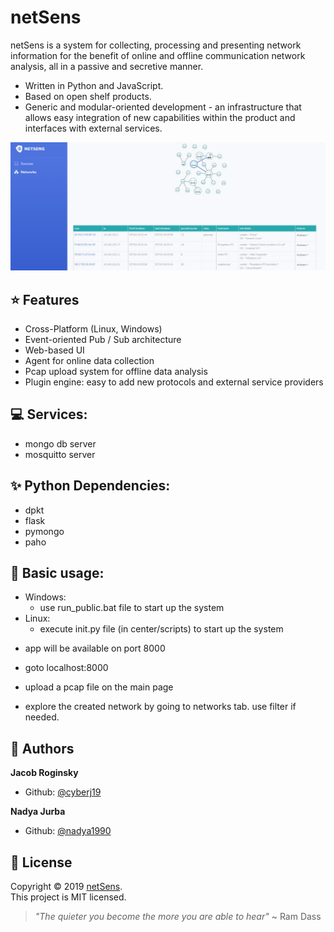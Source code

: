 # netSens


netSens is a system for collecting, processing and presenting network information for the benefit of online and offline communication network analysis, all in a passive and secretive manner.


* Written in Python and JavaScript.
* Based on open shelf products.
* Generic and modular-oriented development - an infrastructure that allows easy integration of new capabilities within the product and interfaces with external services.
<img src="https://github.com/cyberj19/netsens/blob/master/netsens.jpg" alt="Screenshot of netsens" width="560"/>

## ⭐️ Features
- Cross-Platform (Linux, Windows)
- Event-oriented Pub / Sub architecture
- Web-based UI
- Agent for online data collection
- Pcap upload system for offline data analysis
- Plugin engine: easy to add new protocols and external service providers

## 💻 Services:
- mongo db server
- mosquitto server

## ✨ Python Dependencies:
- dpkt
- flask
- pymongo
- paho

## 🚀 Basic usage:
* Windows:
  - use run_public.bat file to start up the system
* Linux:
  - execute init.py file (in center/scripts) to start up the system

- app will be available on port 8000

- goto localhost:8000
- upload a pcap file on the main page
- explore the created network by going to networks tab. use filter if needed.

## 🤝 Authors

 **Jacob Roginsky**
- Github: [@cyberj19](https://github.com/cyberj19)

 **Nadya Jurba**
- Github: [@nadya1990](https://github.com/nadya1990)


## 📝 License

Copyright © 2019 [netSens](https://github.com/cyberj19/netsens).<br />
This project is MIT licensed.

> *"The quieter you become the more you are able to hear"* ~ Ram Dass

